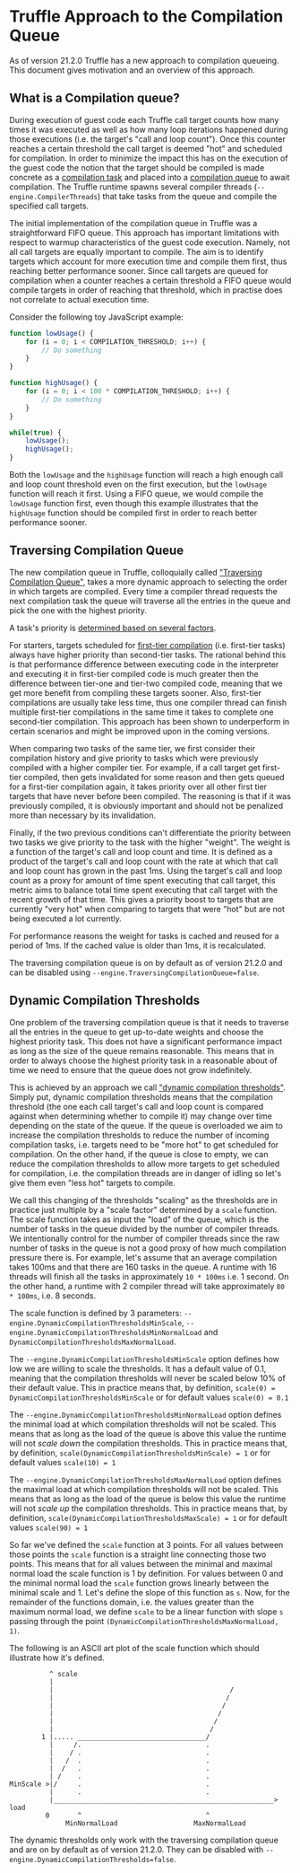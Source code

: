# Truffle Approach to the Compilation Queue

As of version 21.2.0 Truffle has a new approach to compilation queueing.
This document gives motivation and an overview of this approach.

## What is a Compilation queue?

During execution of guest code each Truffle call target counts how many times it was executed as well as how many loop iterations happened during those executions (i.e. the target's "call and loop count"). 
Once this counter reaches a certain threshold the call target is deemed "hot" and scheduled for compilation.
In order to minimize the impact this has on the execution of the guest code the notion that the target should be compiled is made concrete as a [compilation task](https://github.com/oracle/graal/blob/master/compiler/src/org.graalvm.compiler.truffle.runtime/src/org/graalvm/compiler/truffle/runtime/CompilationTask.java) and placed into a [compilation queue](https://github.com/oracle/graal/blob/master/compiler/src/org.graalvm.compiler.truffle.runtime/src/org/graalvm/compiler/truffle/runtime/BackgroundCompileQueue.java) to await compilation.
The Truffle runtime spawns several compiler threads (`--engine.CompilerThreads`) that take tasks from the queue and compile the specified call targets.

The initial implementation of the compilation queue in Truffle was a straightforward FIFO queue.
This approach has important limitations with respect to warmup characteristics of the guest code execution. 
Namely, not all call targets are equally important to compile. 
The aim is to identify targets which account for more execution time and compile them first, thus reaching better performance sooner.
Since call targets are queued for compilation when a counter reaches a certain threshold a FIFO queue would compile targets in order of reaching that threshold, which in practise does not correlate to actual execution time.

Consider the following toy JavaScript example:

```js
function lowUsage() {
    for (i = 0; i < COMPILATION_THRESHOLD; i++) {
        // Do something
    }
}

function highUsage() {
    for (i = 0; i < 100 * COMPILATION_THRESHOLD; i++) {
        // Do something
    }
}

while(true) {
    lowUsage();
    highUsage();
}
```

Both the `lowUsage` and the `highUsage` function will reach a high enough call and loop count threshold even on the first execution, but the `lowUsage` function will reach it first.
Using a FIFO queue, we would compile the `lowUsage` function first, even though this example illustrates that the `highUsage` function should be compiled first in order to reach better performance sooner.

## Traversing Compilation Queue

The new compilation queue in Truffle, colloquially called ["Traversing Compilation Queue"](https://github.com/oracle/graal/blob/master/compiler/src/org.graalvm.compiler.truffle.runtime/src/org/graalvm/compiler/truffle/runtime/TraversingBlockingQueue.java), takes a more dynamic approach to selecting the order in which targets are compiled.
Every time a compiler thread requests the next compilation task the queue will traverse all the entries in the queue and pick the one with the highest priority.

A task's priority is [determined based on several factors](https://github.com/oracle/graal/blob/c7c061b3230852e9582badf788b3dab74a809ca9/compiler/src/org.graalvm.compiler.truffle.runtime/src/org/graalvm/compiler/truffle/runtime/CompilationTask.java#L209).

For starters, targets scheduled for [first-tier compilation](https://medium.com/graalvm/multi-tier-compilation-in-graalvm-5fbc65f92402) (i.e. first-tier tasks) always have higher priority than second-tier tasks. 
The rational behind this is that performance difference between executing code in the interpreter and executing it in first-tier compiled code is much greater then the difference between tier-one and tier-two compiled code, meaning that we get more benefit from compiling these targets sooner. 
Also, first-tier compilations are usually take less time, thus one compiler thread can finish multiple first-tier compilations in the same time it takes to complete one second-tier compilation.
This approach has been shown to underperform in certain scenarios and might be improved upon in the coming versions.

When comparing two tasks of the same tier, we first consider their compilation history and give priority to tasks which were previously compiled with a higher compiler tier.
For example, if a call target get first-tier compiled, then gets invalidated for some reason and then gets queued for a first-tier compilation again, it takes priority over all other first tier targets that have never before been compiled.
The reasoning is that if it was previously compiled, it is obviously important and should not be penalized more than necessary by its invalidation.

Finally, if the two previous conditions can't differentiate the priority between two tasks we give priority to the task with the higher "weight".
The weight is a function of the target's call and loop count and time. 
It is defined as a product of the target's call and loop count with the rate at which that call and loop count has grown in the past 1ms.
Using the target's call and loop count as a proxy for amount of time spent executing that call target, this metric aims to balance total time spent executing that call target with the recent growth of that time.
This gives a priority boost to targets that are currently "very hot" when comparing to targets that were "hot" but are not being executed a lot currently.

For performance reasons the weight for tasks is cached and reused for a period of 1ms. If the cached value is older than 1ms, it is recalculated.

The traversing compilation queue is on by default as of version 21.2.0 and can be disabled using `--engine.TraversingCompilationQueue=false`.

## Dynamic Compilation Thresholds

One problem of the traversing compilation queue is that it needs to traverse all the entries in the queue to get up-to-date weights and choose the highest priority task.
This does not have a significant performance impact as long as the size of the queue remains reasonable.
This means that in order to always choose the highest priority task in a reasonable about of time we need to ensure that the queue does not grow indefinitely.

This is achieved by an approach we call ["dynamic compilation thresholds"](https://github.com/oracle/graal/blob/master/compiler/src/org.graalvm.compiler.truffle.runtime/src/org/graalvm/compiler/truffle/runtime/DynamicThresholdsQueue.java).
Simply put, dynamic compilation thresholds means that the compilation threshold (the one each call target's call and loop count is compared against when determining whether to compile it) may change over time depending on the state of the queue. 
If the queue is overloaded we aim to increase the compilation thresholds to reduce the number of incoming compilation tasks, i.e. targets need to be "more hot" to get scheduled for compilation.
On the other hand, if the queue is close to empty, we can reduce the compilation thresholds to allow more targets to get scheduled for compilation, i.e. the compilation threads are in danger of idling so let's give them even "less hot" targets to compile.

We call this changing of the thresholds "scaling" as the thresholds are in practice just multiple by a "scale factor" determined by a `scale` function.
The scale function takes as input the "load" of the queue, which is the number of tasks in the queue divided by the number of compiler threads.
We intentionally control for the number of compiler threads since the raw number of tasks in the queue is not a good proxy of how much compilation pressure there is.
For example, let's assume that an average compilation takes 100ms and that there are 160 tasks in the queue.
A runtime with 16 threads will finish all the tasks in approximately `10 * 100ms` i.e. 1 second.
On the other hand, a runtime with 2 compiler thread will take approximately `80 * 100ms`, i.e. 8 seconds.

The scale function is defined by 3 parameters: `--engine.DynamicCompilationThresholdsMinScale`, `--engine.DynamicCompilationThresholdsMinNormalLoad` and `DynamicCompilationThresholdsMaxNormalLoad`.

The `--engine.DynamicCompilationThresholdsMinScale` option defines how low we are willing to scale the thresholds.
It has a default value of 0.1, meaning that the compilation thresholds will never be scaled below 10% of their default value.
This in practice means that, by definition, `scale(0) = DynamicCompilationThresholdsMinScale` or for default values `scale(0) = 0.1`

The `--engine.DynamicCompilationThresholdsMinNormalLoad` option defines the minimal load at which compilation thresholds will not be scaled.
This means that as long as the load of the queue is above this value the runtime will not *scale down* the compilation thresholds.
This in practice means that, by definition, `scale(DynamicCompilationThresholdsMinScale) = 1` or for default values `scale(10) = 1`

The `--engine.DynamicCompilationThresholdsMaxNormalLoad` option defines the maximal load at which compilation thresholds will not be scaled.
This means that as long as the load of the queue is below this value the runtime will not *scale up* the compilation thresholds.
This in practice means that, by definition, `scale(DynamicCompilationThresholdsMaxScale) = 1` or for default values `scale(90) = 1`

So far we've defined the `scale` function at 3 points.
For all values between those points the `scale` function is a straight line connecting those two points.
This means that for all values between the minimal and maximal normal load the scale function is 1 by definition.
For values between 0 and the minimal normal load the `scale` function grows linearly between the minimal scale and 1.
Let's define the slope of this function as `s`.
Now, for the remainder of the functions domain, i.e. the values greater than the maximum normal load, we define `scale` to be a linear function with slope `s` passing through the point `(DynamicCompilationThresholdsMaxNormalLoad, 1)`.

The following is an ASCII art plot of the scale function which should illustrate how it's defined.

```
          ^ scale
          |
          |                                            /
          |                                           /
          |                                          /
          |                                         /
          |                                        /
          |                                       /
        1 |..... ________________________________/
          |     /.                               .
          |    / .                               .
          |   /  .                               .
          |  /   .                               .
          | /    .                               .
MinScale >|/     .                               .
          |      .                               .
          |_______________________________________________________> load
         0       ^                               ^
              MinNormalLoad                   MaxNormalLoad
```

The dynamic thresholds only work with the traversing compilation queue and are on by default as of version 21.2.0.
They can be disabled with `--engine.DynamicCompilationThresholds=false`.
